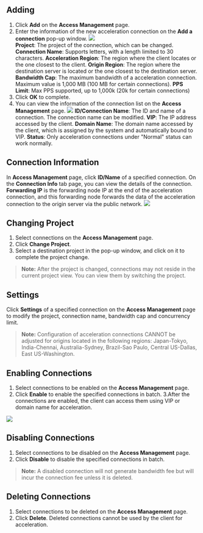 ## Adding
1. Click **Add** on the **Access Management** page.
2. Enter the information of the new acceleration connection on the **Add a connection** pop-up window.
![](https://main.qcloudimg.com/raw/d30c08d1cf9dedb12ed805bf731e073f.png)  
**Project**: The project of the connection, which can be changed.
**Connection Name**: Supports letters, with a length limited to 30 characters.
**Acceleration Region**: The region where the client locates or the one closest to the client.
**Origin Region**: The region where the destination server is located or the one closest to the destination server.
**Bandwidth Cap**: The maximum bandwidth of a acceleration connection. Maximum value is 1,000 MB (100 MB for certain connections).
**PPS Limit**: Max PPS supported, up to 1,000k (20k for certain connections)
3. Click **OK** to complete.
4. You can view the information of the connection list on the **Access Management** page.
![](https://main.qcloudimg.com/raw/b326c683b47321704d0269a0eb047f2d.png)
**ID/Connection Name**: The ID and name of a connection. The connection name can be modified.
**VIP**: The IP address accessed by the client.
**Domain Name**: The domain name accessed by the client, which is assigned by the system and automatically bound to VIP.
**Status**: Only acceleration connections under "Normal" status can work normally.

## Connection Information
In **Access Management** page, click **ID/Name** of a specified connection. On the **Connection Info** tab page, you can view the details of the connection. **Forwarding IP** is the forwarding node IP at the end of the acceleration connection, and this forwarding node forwards the data of the acceleration connection to the origin server via the public network.
![](https://main.qcloudimg.com/raw/0f3097be7c9bb138d4287683a97863d1.png)

## Changing Project
1. Select connections on the **Access Management** page.
2. Click **Change Project**.
3. Select a destination project in the pop-up window, and click on it to complete the project change.
>**Note:**
>After the project is changed, connections may not reside in the current project view. You can view them by switching the project.

## Settings
Click **Settings** of a specified connection on the **Access Management** page to modify the project, connection name, bandwidth cap and concurrency limit.
>**Note:**
>Configuration of acceleration connections CANNOT be adjusted for origins located in the following regions:
Japan-Tokyo, India-Chennai, Australia-Sydney, Brazil-Sao Paulo, Central US-Dallas, East US-Washington.

## Enabling Connections
1. Select connections to be enabled on the **Access Management** page.
2. Click **Enable** to enable the specified connections in batch.
3.After the connections are enabled, the client can access them using VIP or domain name for acceleration.

![](https://main.qcloudimg.com/raw/3cc42929cf03bc654c096a8f5d46720a.jpg)

## Disabling Connections
1. Select connections to be disabled on the **Access Management** page.
2. Click **Disable** to disable the specified connections in batch.
>**Note:**
>A disabled connection will not generate bandwidth fee but will incur the connection fee unless it is deleted.

## Deleting Connections
1. Select connections to be deleted on the **Access Management** page.
2. Click **Delete**.
Deleted connections cannot be used by the client for acceleration.







